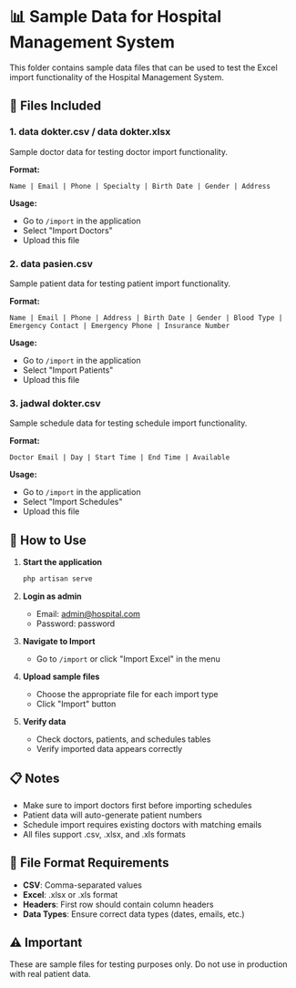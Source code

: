 # 📊 Sample Data for Hospital Management System

This folder contains sample data files that can be used to test the Excel import functionality of the Hospital Management System.

## 📁 Files Included

### 1. **data dokter.csv / data dokter.xlsx**
Sample doctor data for testing doctor import functionality.

**Format:**
```
Name | Email | Phone | Specialty | Birth Date | Gender | Address
```

**Usage:**
- Go to `/import` in the application
- Select "Import Doctors" 
- Upload this file

### 2. **data pasien.csv**
Sample patient data for testing patient import functionality.

**Format:**
```
Name | Email | Phone | Address | Birth Date | Gender | Blood Type | Emergency Contact | Emergency Phone | Insurance Number
```

**Usage:**
- Go to `/import` in the application
- Select "Import Patients"
- Upload this file

### 3. **jadwal dokter.csv**
Sample schedule data for testing schedule import functionality.

**Format:**
```
Doctor Email | Day | Start Time | End Time | Available
```

**Usage:**
- Go to `/import` in the application
- Select "Import Schedules"
- Upload this file

## 🚀 How to Use

1. **Start the application**
   ```bash
   php artisan serve
   ```

2. **Login as admin**
   - Email: admin@hospital.com
   - Password: password

3. **Navigate to Import**
   - Go to `/import` or click "Import Excel" in the menu

4. **Upload sample files**
   - Choose the appropriate file for each import type
   - Click "Import" button

5. **Verify data**
   - Check doctors, patients, and schedules tables
   - Verify imported data appears correctly

## 📋 Notes

- Make sure to import doctors first before importing schedules
- Patient data will auto-generate patient numbers
- Schedule import requires existing doctors with matching emails
- All files support .csv, .xlsx, and .xls formats

## 🔧 File Format Requirements

- **CSV**: Comma-separated values
- **Excel**: .xlsx or .xls format
- **Headers**: First row should contain column headers
- **Data Types**: Ensure correct data types (dates, emails, etc.)

## ⚠️ Important

These are sample files for testing purposes only. Do not use in production with real patient data.
